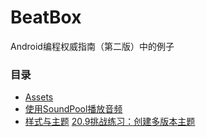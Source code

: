 # BeatBox
Android编程权威指南（第二版）中的例子

### 目录
* [Assets](https://github.com/uv-lab/BeatBox/tree/ch18)
* [使用SoundPool播放音频](https://github.com/uv-lab/BeatBox/tree/ch19)
* [样式与主题](https://github.com/uv-lab/BeatBox/tree/ch20)
    [20.9挑战练习：创建多版本主题](https://github.com/uv-lab/BeatBox/tree/exercise20.9)